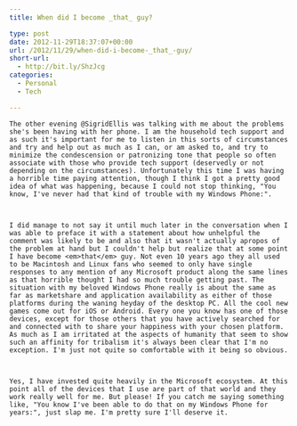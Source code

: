 ```yaml
---
title: When did I become _that_ guy?

type: post
date: 2012-11-29T18:37:07+00:00
url: /2012/11/29/when-did-i-become-_that_-guy/
short-url:
  - http://bit.ly/ShzJcg
categories:
  - Personal
  - Tech

---
```

<div class='microid-mailto+http:sha1:872d5404952011bb02d41731fb49adb550925149'>
  
    The other evening @SigridEllis was talking with me about the problems she's been having with her phone. I am the household tech support and as such it's important for me to listen in this sorts of circumstances and try and help out as much as I can, or am asked to, and try to minimize the condescension or patronizing tone that people so often associate with those who provide tech support (deservedly or not depending on the circumstances). Unfortunately this time I was having a horrible time paying attention, though I think I got a pretty good idea of what was happening, because I could not stop thinking, "You know, I've never had that kind of trouble with my Windows Phone:".
  
  
  
    I did manage to not say it until much later in the conversation when I was able to preface it with a statement about how unhelpful the comment was likely to be and also that it wasn't actually apropos of the problem at hand but I couldn't help but realize that at some point I have become <em>that</em> guy. Not even 10 years ago they all used to be Macintosh and Linux fans who seemed to only have single responses to any mention of any Microsoft product along the same lines as that horrible thought I had so much trouble getting past. The situation with my beloved Windows Phone really is about the same as far as marketshare and application availability as either of those platforms during the waning heyday of the desktop PC. All the cool new games come out for iOS or Android. Every one you know has one of those devices, except for those others that you have actively searched for and connected with to share your happiness with your chosen platform. As much as I am irritated at the aspects of humanity that seem to show such an affinity for tribalism it's always been clear that I'm no exception. I'm just not quite so comfortable with it being so obvious.
  
  
  
    Yes, I have invested quite heavily in the Microsoft ecosystem. At this point all of the devices that I use are part of that world and they work really well for me. But please! If you catch me saying something like, "You know I've been able to do that on my Windows Phone for years:", just slap me. I'm pretty sure I'll deserve it.
  
